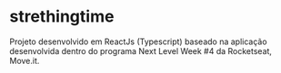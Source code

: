 # strethingtime
Projeto desenvolvido em ReactJs (Typescript) baseado na aplicação desenvolvida dentro do programa Next Level Week #4 da Rocketseat, Move.it.
